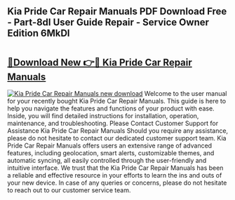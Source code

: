 ## Kia Pride Car Repair Manuals PDF Download Free - Part-8dI User Guide Repair - Service Owner Edition 6MkDl

# <h2><a href="http://bc46136.oget.top/?id=Kia+Pride+Car+Repair+Manuals">🔗Download New 👉🔴 Kia Pride Car Repair Manuals</a></h2>

[![Kia Pride Car Repair Manuals new download](https://i.imgur.com/5g1atiW.png)](http://bc46136.oget.top/?id=Kia+Pride+Car+Repair+Manuals)
Welcome to the user manual for your recently bought Kia Pride Car Repair Manuals. This guide is here to help you navigate the features and functions of your product with ease. Inside, you will find detailed instructions for installation, operation, maintenance, and troubleshooting. Please Contact Customer Support for Assistance Kia Pride Car Repair Manuals Should you require any assistance, please do not hesitate to contact our dedicated customer support team. Kia Pride Car Repair Manuals offers users an extensive range of advanced features, including geolocation, smart alerts, customizable themes, and automatic syncing, all easily controlled through the user-friendly and intuitive interface. We trust that the Kia Pride Car Repair Manuals has been a reliable and effective resource in your efforts to learn the ins and outs of your new device. In case of any queries or concerns, please do not hesitate to reach out to our customer service team.

